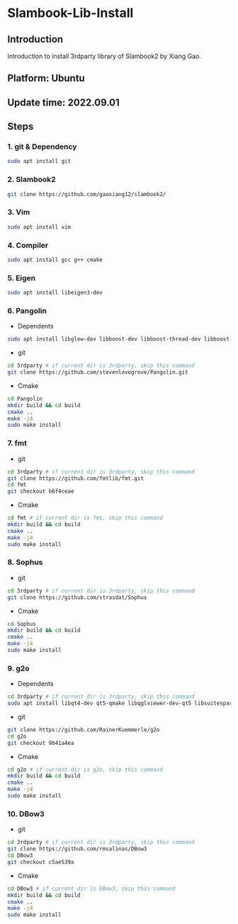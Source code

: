 # Slambook-Lib-Install
## Introduction

Introduction to install 3rdparty library of Slambook2 by Xiang Gao.

## Platform: Ubuntu

## Update time: 2022.09.01

## Steps

### 1. git & Dependency 

```bash
sudo apt install git
```

### 2. Slambook2

```bash
git clone https://github.com/gaoxiang12/slambook2/
```

### 3. Vim

```bash
sudo apt install vim
```

### 4. Compiler

```bash
sudo apt install gcc g++ cmake
```

### 5. Eigen

```bash
sudo apt install libeigen3-dev
```

### 6. Pangolin

- Dependents

```bash
sudo apt install libglew-dev libboost-dev libboost-thread-dev libboost-fileystem-dev
```

- git

```bash
cd 3rdparty # if current dir is 3rdparty, skip this command
git clone https://github.com/stevenlovegrove/Pangolin.git
```

- Cmake

```bash
cd Pangolin
mkdir build && cd build
cmake ..
make -j4
sudo make install
```

### 7. fmt

- git

```bash
cd 3rdparty # if current dir is 3rdparty, skip this command
git clone https://github.com/fmtlib/fmt.git
cd fmt
git checkout b6f4ceae
```

- Cmake

```bash
cd fmt # if current dir is fmt, skip this command
mkdir build && cd build
cmake ..
make -j4
sudo make install
```

### 8. Sophus

- git

```bash
cd 3rdparty # if current dir is 3rdparty, skip this command
git clone https://github.com/strasdat/Sophus
```

- Cmake

```bash
cd Sophus
mkdir build && cd build
cmake ..
make -j4
sudo make install
```

### 9. g2o

- Dependents

```bash
cd 3rdparty # if current dir is 3rdparty, skip this command
sudo apt install libqt4-dev qt5-qmake libqglviewer-dev-qt5 libsuitesparse-dev libcxsparse3 libcholmod3
```

- git

```bash
git clone https://github.com/RainerKuemmerle/g2o
cd g2o
git checkout 9b41a4ea
```

- Cmake

```bash
cd g2o # if current dir is g2o, skip this command
mkdir build && cd build
cmake ..
make -j4
sudo make install
```

### 10. DBow3

- git

```bash
cd 3rdparty # if current dir is 3rdparty, skip this command
git clone https://github.com/rmsalinas/DBow3
cd DBow3
git checkout c5ae539a
```

- Cmake

```bash
cd DBow3 # if current dir is DBow3, skip this command
mkdir build && cd build
cmake ..
make -j4
sudo make install
```

### 

